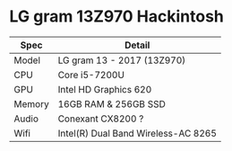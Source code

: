 # LG gram 13Z970 Hackintosh

| Spec   | Detail                              |
---------|-----------------------------
| Model  | LG gram 13 - 2017 (13Z970)          |
| CPU    | Core i5-7200U                       |
| GPU    | Intel HD Graphics 620               |
| Memory | 16GB RAM & 256GB SSD                |
| Audio  | Conexant CX8200 ?                   |
| Wifi   | Intel(R) Dual Band Wireless-AC 8265 |
